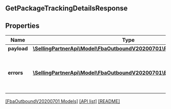 ## GetPackageTrackingDetailsResponse

## Properties

Name | Type | Description | Notes
------------ | ------------- | ------------- | -------------
**payload** | [**\SellingPartnerApi\Model\FbaOutboundV20200701\PackageTrackingDetails**](PackageTrackingDetails.md) |  | [optional]
**errors** | [**\SellingPartnerApi\Model\FbaOutboundV20200701\Error[]**](Error.md) | A list of error responses returned when a request is unsuccessful. | [optional]

[[FbaOutboundV20200701 Models]](../) [[API list]](../../Api) [[README]](../../../README.md)
